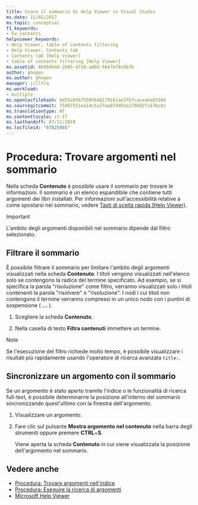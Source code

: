 ```yaml
---
title: Usare il sommario di Help Viewer in Visual Studio
ms.date: 11/02/2017
ms.topic: conceptual
f1_keywords:
- hv_contents
helpviewer_keywords:
- Help Viewer, table of contents filtering
- Help Viewer, Contents tab
- Contents tab [Help Viewer]
- table of contents filtering [Help Viewer]
ms.assetid: 8b98464d-2b05-4710-ad68-5647e78c6b7b
author: ghogen
ms.author: ghogen
manager: jillfra
ms.workload:
- multiple
ms.openlocfilehash: bd55a95675505648179161ae3fb7cacea6a83104
ms.sourcegitcommit: 75807551ea14c5a37aa07dd93a170b02fc67bc8c
ms.translationtype: HT
ms.contentlocale: it-IT
ms.lasthandoff: 07/11/2019
ms.locfileid: "67825065"
---
```

# Procedura: Trovare argomenti nel sommario

Nella scheda **Contenuto** è possibile usare il sommario per trovare le informazioni. Il sommario è un elenco espandibile che contiene tutti argomenti dei libri installati. Per informazioni sull'accessibilità relative a come spostarsi nel sommario, vedere [Tasti di scelta rapida (Help Viewer)](../help-viewer/shortcut-keys.md).

> [!IMPORTANT]
> L'ambito degli argomenti disponibili nel sommario dipende dal filtro selezionato.

## Filtrare il sommario

È possibile filtrare il sommario per limitare l'ambito degli argomenti visualizzati nella scheda **Contenuto**. I titoli vengono visualizzati nell'elenco solo se contengono la radice del termine specificato. Ad esempio, se si specifica la parola "risoluzione" come filtro, verranno visualizzati solo i titoli contenenti la parola "risolvere" o "risoluzione". I nodi i cui titoli non contengono il termine verranno compressi in un unico nodo con i puntini di sospensione ( **...** ).

1. Scegliere la scheda **Contenuto**.

2. Nella casella di testo **Filtra contenuti** immettere un termine.

> [!NOTE]
> Se l'esecuzione del filtro richiede molto tempo, è possibile visualizzare i risultati più rapidamente usando l'operatore di ricerca avanzata `title:`.

## Sincronizzare un argomento con il sommario

Se un argomento è stato aperto tramite l'indice o le funzionalità di ricerca full-text, è possibile determinarne la posizione all'interno del sommario sincronizzando quest'ultimo con la finestra dell'argomento.

1. Visualizzare un argomento.

2. Fare clic sul pulsante **Mostra argomento nel contenuto** nella barra degli strumenti oppure premere **CTRL**+**S**.

     Viene aperta la scheda **Contenuto** in cui viene visualizzata la posizione dell'argomento nel sommario.

## Vedere anche

- [Procedura: Trovare argomenti nell'indice](../help-viewer/find-topics-index.md)
- [Procedura: Eseguire la ricerca di argomenti](../help-viewer/find-topics.md)
- [Microsoft Help Viewer](../help-viewer/overview.md)